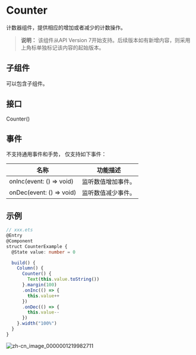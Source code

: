 # Counter

计数器组件，提供相应的增加或者减少的计数操作。

>  **说明：**
> 该组件从API Version 7开始支持。后续版本如有新增内容，则采用上角标单独标记该内容的起始版本。






## 子组件

可以包含子组件。


## 接口

Counter()


## 事件

不支持通用事件和手势， 仅支持如下事件：

| 名称 | 功能描述 | 
| -------- | -------- |
| onInc(event:&nbsp;()&nbsp;=&gt;&nbsp;void) | 监听数值增加事件。 | 
| onDec(event:&nbsp;()&nbsp;=&gt;&nbsp;void) | 监听数值减少事件。 | 


## 示例

```ts
// xxx.ets
@Entry
@Component
struct CounterExample {
  @State value: number = 0

  build() {
    Column() {
      Counter() {
        Text(this.value.toString())
      }.margin(100)
      .onInc(() => {
        this.value++
      })
      .onDec(() => {
        this.value--
      })
    }.width("100%")
  }
}
```

![zh-cn_image_0000001219982711](figures/zh-cn_image_0000001219982711.gif)
